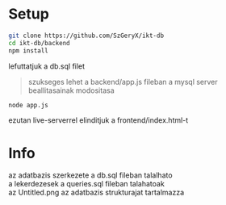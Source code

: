 # Setup

```bash
git clone https://github.com/SzGeryX/ikt-db
cd ikt-db/backend
npm install
```

lefuttatjuk a db.sql filet

>szukseges lehet a backend/app.js fileban a mysql server beallitasainak modositasa
```bash
node app.js
```

ezutan live-serverrel elinditjuk a frontend/index.html-t


# Info
az adatbazis szerkezete a db.sql fileban talalhato\
a lekerdezesek a queries.sql fileban talahatoak\
az Untitled.png az adatbazis strukturajat tartalmazza

